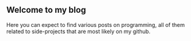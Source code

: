 ## Welcome to my blog

Here you can expect to find various posts on programming, all of them related to side-projects that are most likely on my github.
